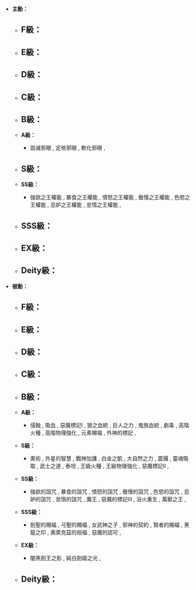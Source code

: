 - **主動：**
  - **F級：**
    - 

  - **E級：**
    - 

  - **D級：**
    - 

  - **C級：**
    - 

  - **B級：**
    - 

  - **A級：**
    - 毀滅邪眼 , 定格邪眼 , 軟化邪眼 , 

  - **S級：**
    - 

  - **SS級：**
    - 強欲之王權能 , 暴食之王權能 , 憤怒之王權能 , 傲慢之王權能 , 色慾之王權能 , 忌妒之王權能 , 怠惰之王權能 , 

  - **SSS級：**
    - 

  - **EX級：**
    - 

  - **Deity級：**
    - 


- **被動：**
  - **F級：**
    - 
  
  - **E級：**
    - 
  
  - **D級：**
    - 
  
  - **C級：**
    - 
  
  - **B級：**
    - 
  
  - **A級：**
    - 侵蝕 , 吸血 , 惡魔標記I , 狼之血統 , 巨人之力 , 鬼族血統 , 劇毒 , 高階火種 , 高階物理強化 , 元素賜福 , 外神的標記 , 
  
  - **S級：**
    - 奧術 , 外星的智慧 , 戰神加護 , 白金之凱 , 大自然之力 , 震攝 , 靈魂吸取 , 武士之道 , 泰坦 , 王級火種 , 王級物理強化 , 惡魔標記II , 
  
  - **SS級：**
    - 強欲的詛咒 , 暴食的詛咒 , 憤怒的詛咒 , 傲慢的詛咒 , 色慾的詛咒 , 忌妒的詛咒 , 怠惰的詛咒 , 魔王 , 惡魔的標記III , 浴火重生 , 萬獸之王 , 
  
  - **SSS級：**
    - 劍聖的賜福 , 弓聖的賜福 , 女武神之子 , 邪神的契約 , 賢者的賜福 , 黑龍之印 , 奧萊克茲的祝福 , 惡魔的認可 , 
  
  - **EX級：**
    - 闇黑劍王之影 , 純白劍姬之光 , 
  
  - **Deity級：**
    - 